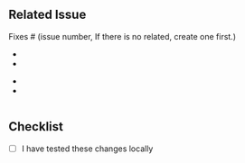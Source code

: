 ## Related Issue
Fixes # (issue number, If there is no related, create one first.)

<!-- ## Changes Made -->
<!-- This PR adds the following changes: -->
<!-- List the key changes made in this PR -->
- 
- 
  
<!-- ## Implementation Details -->
<!-- Provide technical details about the implementation -->
- 
- 

<!-- ## Transaction executed by agent  -->
<!-- If applicable, provide example usage, transactions, or screenshots -->
<!-- Example transaction:  -->

<!-- ## Prompt Used -->
<!-- If relevant, include the prompt or configuration used -->
```
```

<!-- ## Additional Notes -->
<!-- Any additional information that reviewers should know -->

## Checklist
- [ ] I have tested these changes locally
<!-- - [ ] I have updated the documentation
- [ ] I have added a transaction link
- [ ] I have added the prompt used to test it  -->
